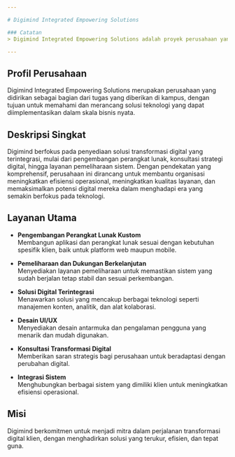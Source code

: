 ```yaml
---

# Digimind Integrated Empowering Solutions

### Catatan
> Digimind Integrated Empowering Solutions adalah proyek perusahaan yang dirancang sebagai bagian dari tugas kuliah di kampus, dengan tujuan untuk menerapkan konsep-konsep manajemen dan teknologi dalam konteks bisnis yang nyata.

---
```


## Profil Perusahaan
Digimind Integrated Empowering Solutions merupakan perusahaan yang didirikan sebagai bagian dari tugas yang diberikan di kampus, dengan tujuan untuk memahami dan merancang solusi teknologi yang dapat diimplementasikan dalam skala bisnis nyata.

## Deskripsi Singkat
Digimind berfokus pada penyediaan solusi transformasi digital yang terintegrasi, mulai dari pengembangan perangkat lunak, konsultasi strategi digital, hingga layanan pemeliharaan sistem. Dengan pendekatan yang komprehensif, perusahaan ini dirancang untuk membantu organisasi meningkatkan efisiensi operasional, meningkatkan kualitas layanan, dan memaksimalkan potensi digital mereka dalam menghadapi era yang semakin berfokus pada teknologi.

## Layanan Utama
- **Pengembangan Perangkat Lunak Kustom**  
  Membangun aplikasi dan perangkat lunak sesuai dengan kebutuhan spesifik klien, baik untuk platform web maupun mobile.

- **Pemeliharaan dan Dukungan Berkelanjutan**  
  Menyediakan layanan pemeliharaan untuk memastikan sistem yang sudah berjalan tetap stabil dan sesuai perkembangan.

- **Solusi Digital Terintegrasi**  
  Menawarkan solusi yang mencakup berbagai teknologi seperti manajemen konten, analitik, dan alat kolaborasi.

- **Desain UI/UX**  
  Menyediakan desain antarmuka dan pengalaman pengguna yang menarik dan mudah digunakan.

- **Konsultasi Transformasi Digital**  
  Memberikan saran strategis bagi perusahaan untuk beradaptasi dengan perubahan digital.

- **Integrasi Sistem**  
  Menghubungkan berbagai sistem yang dimiliki klien untuk meningkatkan efisiensi operasional.

## Misi
Digimind berkomitmen untuk menjadi mitra dalam perjalanan transformasi digital klien, dengan menghadirkan solusi yang terukur, efisien, dan tepat guna.

